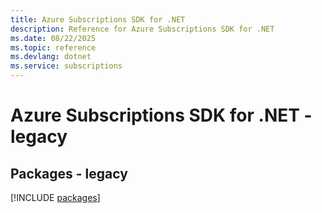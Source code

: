 ```yaml
---
title: Azure Subscriptions SDK for .NET
description: Reference for Azure Subscriptions SDK for .NET
ms.date: 08/22/2025
ms.topic: reference
ms.devlang: dotnet
ms.service: subscriptions
---
```

# Azure Subscriptions SDK for .NET - legacy
## Packages - legacy
[!INCLUDE [packages](subscriptions-index.md)]